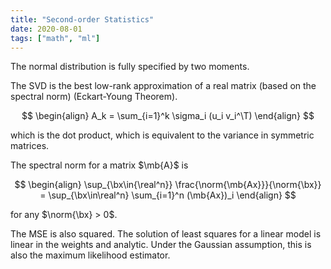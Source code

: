 ```yaml
---
title: "Second-order Statistics"
date: 2020-08-01
tags: ["math", "ml"]
---
```


The normal distribution is fully specified by two moments.

The SVD is the best low-rank approximation of a real matrix (based on the spectral norm) (Eckart-Young Theorem).

$$
\begin{align}
    A_k = \sum_{i=1}^k \sigma_i (u_i v_i^\T)
\end{align}
$$

which is the dot product, which is equivalent to the variance in symmetric matrices.

The spectral norm for a matrix $\mb{A}$ is

$$
\begin{align}
    \sup_{\bx\in{\real^n}} \frac{\norm{\mb{Ax}}}{\norm{\bx}} = \sup_{\bx\in\real^n} \sum_{i=1}^n (\mb{Ax})_i
\end{align}
$$

for any $\norm{\bx} > 0$.

The MSE is also squared. The solution of least squares for a linear model is linear in the weights and analytic. Under the Gaussian assumption, this is also the maximum likelihood estimator.